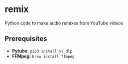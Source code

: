 # remix
Python code to make audio remixes from YouTube videos

## Prerequisites
- **Pytube:** `pip3 install yt_dlp` 
- **FFMpeg:** `brew install ffmpeg`